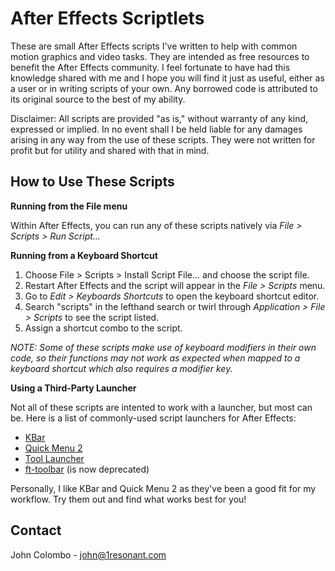 # After Effects Scriptlets

These are small After Effects scripts I've written to help with common motion graphics and video tasks. They are intended as free resources to benefit the After Effects community. I feel fortunate to have had this knowledge shared with me and I hope you will find it just as useful, either as a user or in writing scripts of your own. Any borrowed code is attributed to its original source to the best of my ability. 

Disclaimer: All scripts are provided "as is," without warranty of any kind, expressed or implied. In no event shall I be held liable for any damages arising in any way from the use of these scripts. They were not written for profit but for utility and shared with that in mind.

## How to Use These Scripts

**Running from the File menu**

Within After Effects, you can run any of these scripts natively via _File > Scripts > Run Script..._

**Running from a Keyboard Shortcut**

1. Choose File > Scripts > Install Script File... and choose the script file.
2. Restart After Effects and the script will appear in the _File > Scripts_ menu.
3. Go to _Edit > Keyboards Shortcuts_ to open the keyboard shortcut editor.
4. Search "scripts" in the lefthand search or twirl through _Application > File > Scripts_ to see the script listed.
5. Assign a shortcut combo to the script.

_NOTE: Some of these scripts make use of keyboard modifiers in their own code, so their functions may not work as expected when mapped to a keyboard shortcut which also requires a modifier key._

**Using a Third-Party Launcher**

Not all of these scripts are intented to work with a launcher, but most can be. Here is a list of commonly-used script launchers for After Effects:

  * [KBar](https://www.aescripts.com/kbar)
  * [Quick Menu 2](https://www.aescripts.com/quick-menu)
  * [Tool Launcher](https://www.aescripts.com/tool-launcher)
  * [ft-toolbar](https://www.aescripts.com/ft-toolbar) (is now deprecated)

Personally, I like KBar and Quick Menu 2 as they've been a good fit for my workflow. Try them out and find what works best for you!

## Contact

John Colombo - john@1resonant.com
